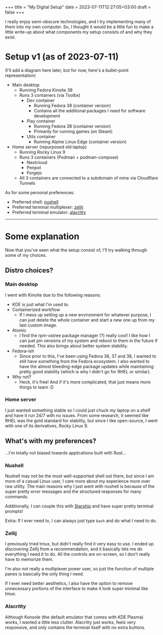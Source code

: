 +++
title = "My Digital Setup"
date = 2023-07-11T12:27:05+03:00
draft = false
+++

I really enjoy semi-obscure technologies, and I try implementing many of them into my own computer. So, I thought it would be a little fun to make a little write-up about what components my setup consists of and why they exist.

# Setup v1 (as of 2023-07-11)

(I'll add a diagram here later, but for now, here's a bullet-point representation)

- Main desktop
	- Running Fedora Kinoite 38
	- Runs 3 containers (via Toolbx)
		- Dev container
			- Running Fedora 38 (container version)
			- Contains all the additional packages I need for software development
		- Play container
			- Running Fedora 38 (container version)
			- Primarily for running games (on Steam)
		- Utils container
			- Running Alpine Linux Edge (container version)
- Home server (repurposed old laptop)
	- Running Rocky Linux 9
	- Runs 3 containers (Podman + podman-compose)
		- Nextcloud
		- Penpot
		- Forgejo
	- All 3 containers are connected to a subdomain of mine via Cloudflare Tunnels

As for some personal preferences:
- Preferred shell: [nushell](https://nushell.sh)
- Preferred terminal multiplexer: [zellij](https://zellij.dev)
- Preferred terminal emulator: [alacritty](https://alacritty.org)

---

# Some explanation

Now that you've seen what the setup consist of, I'll try walking through some of my choices.

## Distro choices?

### Main desktop

I went with Kinoite due to the following reasons:
- KDE is just what I'm used to.
- Containerized workflow
	- If I mess up setting up a new environment for whatever purpose, I can just delete the whole container and start a new one up from my last custom image.
- Atomic
	- I find the rpm-ostree package manager (?) really cool! I like how I can just pin versions of my system and reboot to them in the future if needed. This also brings about better system stability.
- Fedora-ish
	- Since prior to this, I've been using Fedora 36, 37 and 38, I wanted to still have something from the Fedora ecosystem. I also wanted to have the almost bleeding-edge package updates while maintaining pretty good stability (which is why I didn't go for RHEL or similar).
- Why not?
	- Heck, it's free! And if it's more complicated, that just means more things to learn :D

### Home server

I just wanted something stable so I could just chuck my laptop on a shelf and have it run 24/7 with no issues. From some research, it seemed like RHEL was the gold standard for stability, but since I like open-source, I went with one of its derivatives, Rocky Linux 9.

## What's with my preferences?

...I'm totally not biased towards applications built with Rust...

### Nushell

Nushell may not be the most well-supported shell out there, but since I am more of a casual Linux user, I care more about my experience more over raw utility. The main reasons why I just went with nushell is because of the super pretty error messages and the structured responses for many commands.

Additionally, I can couple this with [Starship](https://starship.rs) and have super pretty terminal prompts!

Extra: If I ever need to, I can always just type `bash` and do what I need to do.

### Zellij

I previously tried tmux, but didn't really find it very easy to use. I ended up discovering Zellij from a recommendation, and it basically lets me do everything I need it to do. All the controls are on-screen, so I don't really have to memorize them.

I'm also not really a multiplexer power user, so just the function of multiple panes is basically the only thing I need.

If I ever need better aesthetics, I also have the option to remove unnecessary portions of the interface to make it look super minimal like tmux.

### Alacritty

Although Konsole (the default emulator that comes with KDE Plasma) works, I wanted a little less clutter. Alacritty just works, feels very responsive, and only contains the terminal itself with no extra buttons.

